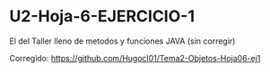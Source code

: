 # U2-Hoja-6-EJERCICIO-1
El del Taller lleno de metodos y funciones JAVA (sin corregir)

Corregido: https://github.com/Hugocl01/Tema2-Objetos-Hoja06-ej1


